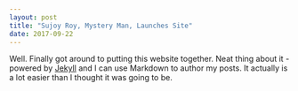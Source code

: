 ```yaml
---
layout: post
title: "Sujoy Roy, Mystery Man, Launches Site"
date: 2017-09-22
---
```


Well. Finally got around to putting this website together. Neat thing about it - 
powered by [Jekyll](http://jekyllrb.com) and I can use Markdown to author my posts. 
It actually is a lot easier than I thought it was going to be.
